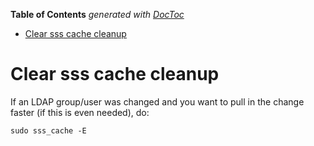 <!-- START doctoc generated TOC please keep comment here to allow auto update -->
<!-- DON'T EDIT THIS SECTION, INSTEAD RE-RUN doctoc TO UPDATE -->
**Table of Contents**  *generated with [DocToc](https://github.com/thlorenz/doctoc)*

- [Clear sss cache cleanup](#clear-sss-cache-cleanup)

<!-- END doctoc generated TOC please keep comment here to allow auto update -->

# Clear sss cache cleanup

If an LDAP group/user was changed and you want to pull in the change faster (if this is even needed), do:
```
sudo sss_cache -E
```

